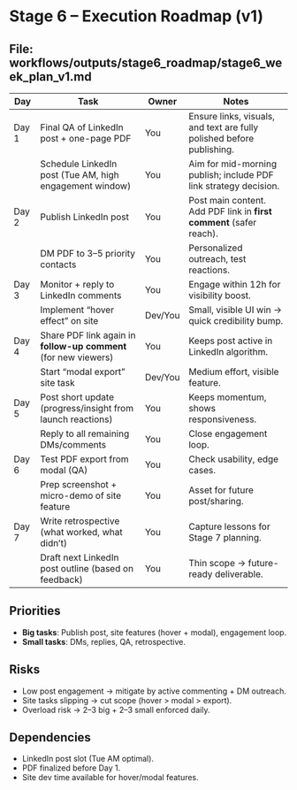 # Stage 6 – Execution Roadmap (v1)

## File: workflows/outputs/stage6_roadmap/stage6_week_plan_v1.md

| Day   | Task                                                                 | Owner     | Notes                                                                 |
|-------|----------------------------------------------------------------------|-----------|----------------------------------------------------------------------|
| Day 1 | Final QA of LinkedIn post + one-page PDF                             | You       | Ensure links, visuals, and text are fully polished before publishing. |
|       | Schedule LinkedIn post (Tue AM, high engagement window)              | You       | Aim for mid-morning publish; include PDF link strategy decision.      |
| Day 2 | Publish LinkedIn post                                                | You       | Post main content. Add PDF link in **first comment** (safer reach).  |
|       | DM PDF to 3–5 priority contacts                                      | You       | Personalized outreach, test reactions.                                |
| Day 3 | Monitor + reply to LinkedIn comments                                 | You       | Engage within 12h for visibility boost.                              |
|       | Implement “hover effect” on site                                     | Dev/You   | Small, visible UI win → quick credibility bump.                      |
| Day 4 | Share PDF link again in **follow-up comment** (for new viewers)      | You       | Keeps post active in LinkedIn algorithm.                             |
|       | Start “modal export” site task                                       | Dev/You   | Medium effort, visible feature.                                      |
| Day 5 | Post short update (progress/insight from launch reactions)           | You       | Keeps momentum, shows responsiveness.                                |
|       | Reply to all remaining DMs/comments                                  | You       | Close engagement loop.                                               |
| Day 6 | Test PDF export from modal (QA)                                      | You       | Check usability, edge cases.                                         |
|       | Prep screenshot + micro-demo of site feature                         | You       | Asset for future post/sharing.                                       |
| Day 7 | Write retrospective (what worked, what didn’t)                       | You       | Capture lessons for Stage 7 planning.                               |
|       | Draft next LinkedIn post outline (based on feedback)                 | You       | Thin scope → future-ready deliverable.                               |

## Priorities
- **Big tasks**: Publish post, site features (hover + modal), engagement loop.
- **Small tasks**: DMs, replies, QA, retrospective.

## Risks
- Low post engagement → mitigate by active commenting + DM outreach.
- Site tasks slipping → cut scope (hover > modal > export).
- Overload risk → 2–3 big + 2–3 small enforced daily.

## Dependencies
- LinkedIn post slot (Tue AM optimal).
- PDF finalized before Day 1.
- Site dev time available for hover/modal features.
